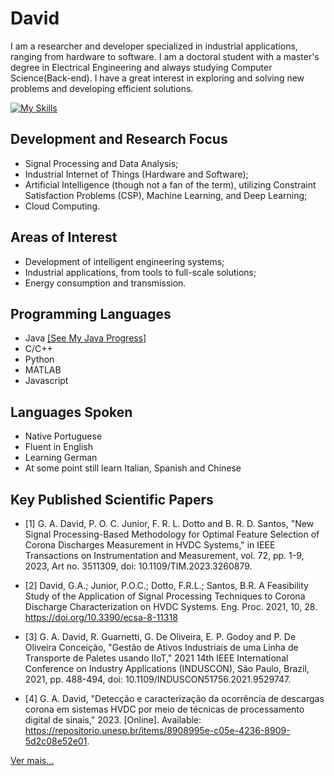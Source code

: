 # David

I am a researcher and developer specialized in industrial applications, ranging from hardware to software. I am a doctoral student with a master's degree in Electrical Engineering and always studying Computer Science(Back-end). I have a great interest in exploring and solving new problems and developing efficient solutions.

[![My Skills](https://skillicons.dev/icons?i=java,c,python,matlab,javascript&theme=light)](https://skillicons.dev)

## Development and Research Focus

- Signal Processing and Data Analysis;
- Industrial Internet of Things (Hardware and Software);
- Artificial Intelligence (though not a fan of the term), utilizing Constraint Satisfaction Problems (CSP), Machine Learning, and Deep Learning;
- Cloud Computing.
## Areas of Interest

- Development of intelligent engineering systems;
- Industrial applications, from tools to full-scale solutions;
- Energy consumption and transmission.
## Programming Languages
- Java [[See My Java Progress]](https://github.com/gadavidd/myJavaStudy)
- C/C++
- Python
- MATLAB
- Javascript
## Languages Spoken

- Native Portuguese
- Fluent in English
- Learning German
- At some point still learn Italian, Spanish and Chinese
## Key Published Scientific Papers

- [1] G. A. David, P. O. C. Junior, F. R. L. Dotto and B. R. D. Santos, "New Signal Processing-Based Methodology for Optimal Feature Selection of Corona Discharges Measurement in HVDC Systems," in IEEE Transactions on Instrumentation and Measurement, vol. 72, pp. 1-9, 2023, Art no. 3511309, doi: 10.1109/TIM.2023.3260879.

- [2] David, G.A.; Junior, P.O.C.; Dotto, F.R.L.; Santos, B.R. A Feasibility Study of the Application of Signal Processing Techniques to Corona Discharge Characterization on HVDC Systems. Eng. Proc. 2021, 10, 28. https://doi.org/10.3390/ecsa-8-11318

- [3] G. A. David, R. Guarnetti, G. De Oliveira, E. P. Godoy and P. De Oliveira Conceição, "Gestão de Ativos Industriais de uma Linha de Transporte de Paletes usando IIoT," 2021 14th IEEE International Conference on Industry Applications (INDUSCON), São Paulo, Brazil, 2021, pp. 488-494, doi: 10.1109/INDUSCON51756.2021.9529747.

- [4] G. A. David, "Detecção e caracterização da ocorrência de descargas corona em sistemas HVDC por meio de técnicas de processamento digital de sinais," 2023. [Online]. Available: https://repositorio.unesp.br/items/8908995e-c05e-4236-8909-5d2c08e52e01.

 [Ver mais...](https://orcid.org/0000-0003-2343-4883)
